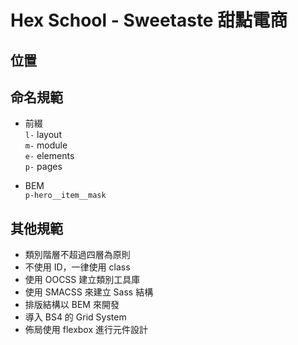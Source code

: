 # Hex School - Sweetaste 甜點電商 

## 位置

## 命名規範
  * 前綴  
    `l-` layout  
    `m-` module  
    `e-` elements  
    `p-` pages    
      
  * BEM   
    `p-hero__item__mask`
    
## 其他規範
  * 類別階層不超過四層為原則
  * 不使用 ID，一律使用 class
  * 使用 OOCSS 建立類別工具庫
  * 使用 SMACSS 來建立 Sass 結構
  * 排版結構以 BEM 來開發
  * 導入 BS4 的 Grid System
  * 佈局使用 flexbox 進行元件設計
